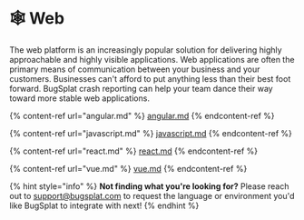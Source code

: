 # 🕸 Web

The web platform is an increasingly popular solution for delivering highly approachable and highly visible applications. Web applications are often the primary means of communication between your business and your customers. Businesses can't afford to put anything less than their best foot forward. BugSplat crash reporting can help your team dance their way toward more stable web applications.

{% content-ref url="angular.md" %}
[angular.md](angular.md)
{% endcontent-ref %}

{% content-ref url="javascript.md" %}
[javascript.md](javascript.md)
{% endcontent-ref %}

{% content-ref url="react.md" %}
[react.md](react.md)
{% endcontent-ref %}

{% content-ref url="vue.md" %}
[vue.md](vue.md)
{% endcontent-ref %}



{% hint style="info" %}
**Not finding what you're looking for?**  Please reach out to [support@bugsplat.com](mailto:support@bugsplat.com) to request the language or environment you'd like BugSplat to integrate with next!
{% endhint %}
